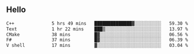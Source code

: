 ## Hello
<!--START_SECTION:waka-->

```txt
C++              5 hrs 49 mins   ██████████████▓░░░░░░░░░░   59.30 %
Text             1 hr 22 mins    ███▒░░░░░░░░░░░░░░░░░░░░░   13.97 %
CMake            38 mins         █▓░░░░░░░░░░░░░░░░░░░░░░░   06.56 %
F#               37 mins         █▓░░░░░░░░░░░░░░░░░░░░░░░   06.39 %
V shell          17 mins         ▓░░░░░░░░░░░░░░░░░░░░░░░░   03.04 %
```

<!--END_SECTION:waka-->
